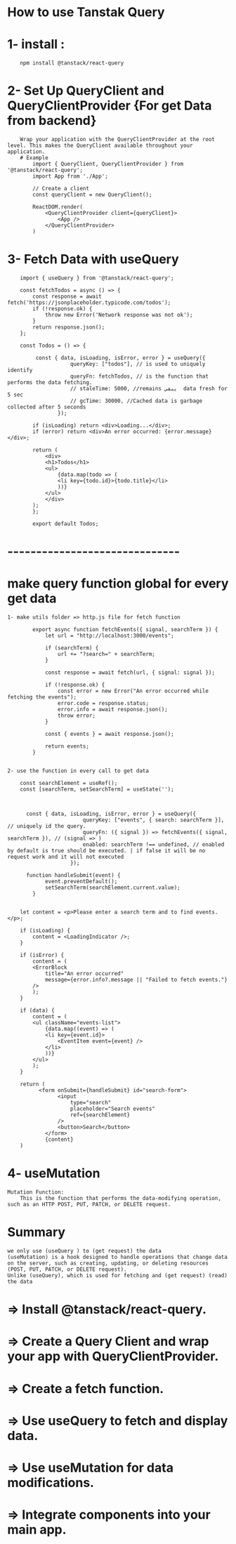 # How to use Tanstak Query

# 1- install :

        npm install @tanstack/react-query

# 2- Set Up QueryClient and QueryClientProvider {For get Data from backend}

        Wrap your application with the QueryClientProvider at the root level. This makes the QueryClient available throughout your application.
        # Example
            import { QueryClient, QueryClientProvider } from '@tanstack/react-query';
            import App from './App';

            // Create a client
            const queryClient = new QueryClient();

            ReactDOM.render(
                <QueryClientProvider client={queryClient}>
                    <App />
                </QueryClientProvider>
            )

# 3- Fetch Data with useQuery

        import { useQuery } from '@tanstack/react-query';

        const fetchTodos = async () => {
            const response = await fetch('https://jsonplaceholder.typicode.com/todos');
            if (!response.ok) {
                throw new Error('Network response was not ok');
            }
            return response.json();
        };

        const Todos = () => {

             const { data, isLoading, isError, error } = useQuery({
                        queryKey: ["todos"], // is used to uniquely identify
                        queryFn: fetchTodos, // is the function that performs the data fetching.
                        // staleTime: 5000, //remains يبقي  data fresh for 5 sec
                        // gcTime: 30000, //Cached data is garbage collected after 5 seconds
                    });

            if (isLoading) return <div>Loading...</div>;
            if (error) return <div>An error occurred: {error.message}</div>;

            return (
                <div>
                <h1>Todos</h1>
                <ul>
                    {data.map(todo => (
                    <li key={todo.id}>{todo.title}</li>
                    ))}
                </ul>
                </div>
            );
            };

            export default Todos;

# ------------------------------

# make query function global for every get data

    1- make utils folder => http.js file for fetch function

            export async function fetchEvents({ signal, searchTerm }) {
                let url = "http://localhost:3000/events";

                if (searchTerm) {
                    url += "?search=" + searchTerm;
                }

                const response = await fetch(url, { signal: signal });

                if (!response.ok) {
                    const error = new Error("An error occurred while fetching the events");
                    error.code = response.status;
                    error.info = await response.json();
                    throw error;
                }

                const { events } = await response.json();

                return events;
            }


    2- use the function in every call to get data

        const searchElement = useRef();
        const [searchTerm, setSearchTerm] = useState('');



          const { data, isLoading, isError, error } = useQuery({
                            queryKey: ["events", { search: searchTerm }], // uniquely id the query.
                            queryFn: ({ signal }) => fetchEvents({ signal, searchTerm }), // (signal => )
                            enabled: searchTerm !== undefined, // enabled by default is true should be executed. | if false it will be no request work and it will not executed
                        });

          function handleSubmit(event) {
                event.preventDefault();
                setSearchTerm(searchElement.current.value);
            }


        let content = <p>Please enter a search term and to find events.</p>;

        if (isLoading) {
            content = <LoadingIndicator />;
        }

        if (isError) {
            content = (
            <ErrorBlock
                title="An error occurred"
                message={error.info?.message || "Failed to fetch events."}
            />
            );
        }

        if (data) {
            content = (
            <ul className="events-list">
                {data.map((event) => (
                <li key={event.id}>
                    <EventItem event={event} />
                </li>
                ))}
            </ul>
            );
        }

        return (
              <form onSubmit={handleSubmit} id="search-form">
                    <input
                        type="search"
                        placeholder="Search events"
                        ref={searchElement}
                    />
                    <button>Search</button>
                </form>
                {content}
        )

# 4- useMutation

    Mutation Function:
        This is the function that performs the data-modifying operation, such as an HTTP POST, PUT, PATCH, or DELETE request.

# Summary

    we only use (useQuery ) to (get request) the data
    (useMutation) is a hook designed to handle operations that change data on the server, such as creating, updating, or deleting resources (POST, PUT, PATCH, or DELETE request).
    Unlike (useQuery), which is used for fetching and (get request) (read) the data

# => Install @tanstack/react-query.

# => Create a Query Client and wrap your app with QueryClientProvider.

# => Create a fetch function.

# => Use useQuery to fetch and display data.

# => Use useMutation for data modifications.

# => Integrate components into your main app.
